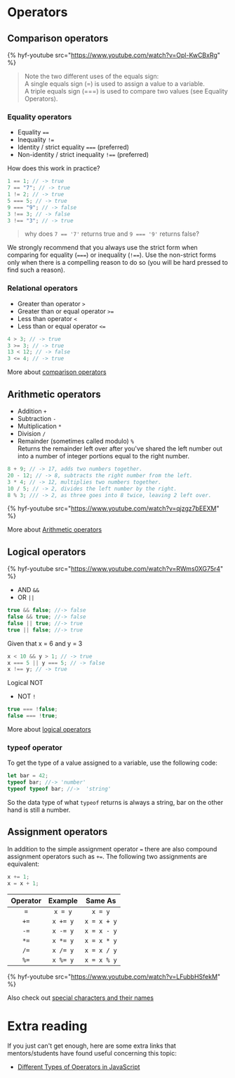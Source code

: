 # Operators

## Comparison operators

{% hyf-youtube src="https://www.youtube.com/watch?v=Opl-KwCBxRg" %}

> Note the two different uses of the equals sign:  
> A single equals sign (=) is used to assign a value to a variable.  
> A triple equals sign (===) is used to compare two values (see Equality Operators).

### Equality operators

- Equality `==`
- Inequality `!=`
- Identity / strict equality `===` (preferred)
- Non-identity / strict inequality `!==` (preferred)

How does this work in practice?

```js
1 == 1; // -> true
7 == "7"; // -> true
1 != 2; // -> true
5 === 5; // -> true
9 === "9"; // -> false
3 !== 3; // -> false
3 !== "3"; // -> true
```

> why does `7 == '7'` returns true and `9 === '9'` returns false?

We strongly recommend that you always use the strict form when comparing for equality (`===`) or inequality (`!==`). Use the non-strict forms only when there is a compelling reason to do so (you will be hard pressed to find such a reason).

### Relational operators

- Greater than operator `>`
- Greater than or equal operator `>=`
- Less than operator `<`
- Less than or equal operator `<=`

```js
4 > 3; // -> true
3 >= 3; // -> true
13 < 12; // -> false
3 <= 4; // -> true
```

More about [comparison operators](https://developer.mozilla.org/en-US/docs/Web/JavaScript/Reference/Operators/Comparison_Operators)

## Arithmetic operators

- Addition `+`
- Subtraction `-`
- Multiplication `*`
- Division `/`
- Remainder (sometimes called modulo) `%`
  <br>Returns the remainder left over after you've shared the left number out into a number of integer portions equal to the right number.

```js
8 + 9; // -> 17, adds two numbers together.
20 - 12; // -> 8, subtracts the right number from the left.
3 * 4; // -> 12, multiplies two numbers together.
10 / 5; // -> 2, divides the left number by the right.
8 % 3; /// -> 2, as three goes into 8 twice, leaving 2 left over.
```

{% hyf-youtube src="https://www.youtube.com/watch?v=qjzgz7bEEXM" %}

More about [Arithmetic operators](https://developer.mozilla.org/en-US/docs/Web/JavaScript/Reference/Operators/Arithmetic_Operators#.25_.28Modulus.29)

## Logical operators

{% hyf-youtube src="https://www.youtube.com/watch?v=RWms0XG75r4" %}

- AND `&&`
- OR `||`

```js
true && false; //-> false
false && true; //-> false
false || true; //-> true
true || false; //-> true
```

Given that x = 6 and y = 3

```js
x < 10 && y > 1; // -> true
x === 5 || y === 5; // -> false
x !== y; // -> true
```

Logical NOT

- NOT `!`

```js
true === !false;
false === !true;
```

More about [logical operators](https://developer.mozilla.org/en-US/docs/Web/JavaScript/Reference/Operators/Logical_Operators)

### typeof operator

To get the type of a value assigned to a variable, use the following code:

```js
let bar = 42;
typeof bar; //-> 'number'
typeof typeof bar; //->  'string'
```

So the data type of what `typeof` returns is always a string, bar on the other hand is still a number.

## Assignment operators

In addition to the simple assignment operator `=` there are also compound assignment operators such as `+=`. The following two assignments are equivalent:

```js
x += 1;
x = x + 1;
```

| Operator | Example  |   Same As   |
| :------: | :------: | :---------: |
|   `=`    | `x = y`  |   `x = y`   |
|   `+=`   | `x += y` | `x = x + y` |
|   `-=`   | `x -= y` | `x = x - y` |
|   `*=`   | `x *= y` | `x = x * y` |
|   `/=`   | `x /= y` | `x = x / y` |
|   `%=`   | `x %= y` | `x = x % y` |

{% hyf-youtube src="https://www.youtube.com/watch?v=LFubbHSfekM" %}

Also check out [special characters and their names](names_of_special_characters.md)

# Extra reading

If you just can't get enough, here are some extra links that mentors/students have found useful concerning this topic:

- [Different Types of Operators in JavaScript](https://www.youtube.com/watch?v=FZzyij43A54)

